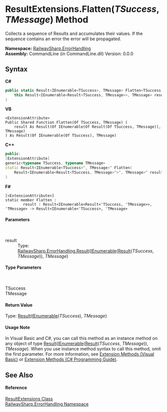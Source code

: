 # ResultExtensions.Flatten(*TSuccess*, *TMessage*) Method 
 

Collects a sequence of Results and accumulates their values. If the sequence contains an error the error will be propagated.

**Namespace:**&nbsp;<a href="N_RailwaySharp_ErrorHandling">RailwaySharp.ErrorHandling</a><br />**Assembly:**&nbsp;CommandLine (in CommandLine.dll) Version: 0.0.0

## Syntax

**C#**<br />
``` C#
public static Result<IEnumerable<TSuccess>, TMessage> Flatten<TSuccess, TMessage>(
	this Result<IEnumerable<Result<TSuccess, TMessage>>, TMessage> result
)

```

**VB**<br />
``` VB
<ExtensionAttribute>
Public Shared Function Flatten(Of TSuccess, TMessage) ( 
	result As Result(Of IEnumerable(Of Result(Of TSuccess, TMessage)), TMessage)
) As Result(Of IEnumerable(Of TSuccess), TMessage)
```

**C++**<br />
``` C++
public:
[ExtensionAttribute]
generic<typename TSuccess, typename TMessage>
static Result<IEnumerable<TSuccess>^, TMessage>^ Flatten(
	Result<IEnumerable<Result<TSuccess, TMessage>^>^, TMessage>^ result
)
```

**F#**<br />
``` F#
[<ExtensionAttribute>]
static member Flatten : 
        result : Result<IEnumerable<Result<'TSuccess, 'TMessage>>, 'TMessage> -> Result<IEnumerable<'TSuccess>, 'TMessage> 

```


#### Parameters
&nbsp;<dl><dt>result</dt><dd>Type: <a href="T_RailwaySharp_ErrorHandling_Result_2">RailwaySharp.ErrorHandling.Result</a>(<a href="https://docs.microsoft.com/dotnet/api/system.collections.generic.ienumerable-1" target="_blank">IEnumerable</a>(<a href="T_RailwaySharp_ErrorHandling_Result_2">Result</a>(*TSuccess*, *TMessage*)), *TMessage*)<br /></dd></dl>

#### Type Parameters
&nbsp;<dl><dt>TSuccess</dt><dd /><dt>TMessage</dt><dd /></dl>

#### Return Value
Type: <a href="T_RailwaySharp_ErrorHandling_Result_2">Result</a>(<a href="https://docs.microsoft.com/dotnet/api/system.collections.generic.ienumerable-1" target="_blank">IEnumerable</a>(*TSuccess*), *TMessage*)

#### Usage Note
In Visual Basic and C#, you can call this method as an instance method on any object of type <a href="T_RailwaySharp_ErrorHandling_Result_2">Result</a>(<a href="https://docs.microsoft.com/dotnet/api/system.collections.generic.ienumerable-1" target="_blank">IEnumerable</a>(<a href="T_RailwaySharp_ErrorHandling_Result_2">Result</a>(*TSuccess*, *TMessage*)), *TMessage*). When you use instance method syntax to call this method, omit the first parameter. For more information, see <a href="https://docs.microsoft.com/dotnet/visual-basic/programming-guide/language-features/procedures/extension-methods">Extension Methods (Visual Basic)</a> or <a href="https://docs.microsoft.com/dotnet/csharp/programming-guide/classes-and-structs/extension-methods">Extension Methods (C# Programming Guide)</a>.

## See Also


#### Reference
<a href="T_RailwaySharp_ErrorHandling_ResultExtensions">ResultExtensions Class</a><br /><a href="N_RailwaySharp_ErrorHandling">RailwaySharp.ErrorHandling Namespace</a><br />